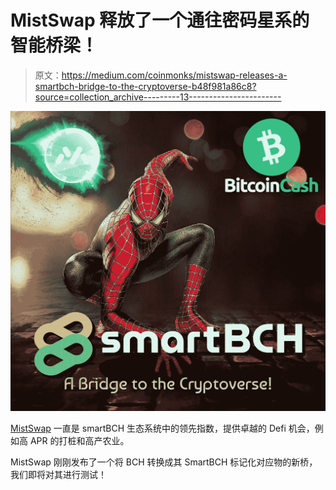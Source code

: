 # MistSwap 释放了一个通往密码星系的智能桥梁！

> 原文：<https://medium.com/coinmonks/mistswap-releases-a-smartbch-bridge-to-the-cryptoverse-b48f981a86c8?source=collection_archive---------13----------------------->

![](img/246ae47699b52c906407a0e27417c3cd.png)

[MistSwap](https://app.mistswap.fi/bridge) 一直是 smartBCH 生态系统中的领先指数，提供卓越的 Defi 机会，例如高 APR 的打桩和高产农业。

MistSwap 刚刚发布了一个将 BCH 转换成其 SmartBCH 标记化对应物的新桥，我们即将对其进行测试！